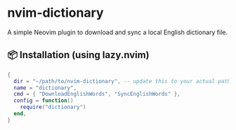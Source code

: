 
# nvim-dictionary

A simple Neovim plugin to download and sync a local English dictionary file.

## 📦 Installation (using lazy.nvim)

```lua
{
  dir = "~/path/to/nvim-dictionary", -- update this to your actual path
  name = "dictionary",
  cmd = { "DownloadEnglishWords", "SyncEnglishWords" },
  config = function()
    require("dictionary")
  end,
}

